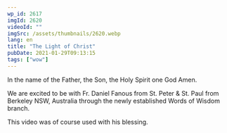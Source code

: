 ```yaml
---
wp_id: 2617
imgId: 2620
videoId: ""
imgSrc: /assets/thumbnails/2620.webp
lang: en
title: "The Light of Christ"
pubDate: 2021-01-29T09:13:15
tags: ["wow"]
---
```


<!-- page: 6 -->

<p>In the name of the Father, the Son, the Holy Spirit one God Amen.</p>
<p>We are excited to be with Fr. Daniel Fanous from St. Peter &amp; St. Paul from Berkeley NSW, Australia through the newly established Words of Wisdom branch.</p>
<p>This video was of course used with his blessing.</p>
<p>&nbsp;</p>
